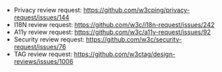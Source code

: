 - Privacy review request: https://github.com/w3cping/privacy-request/issues/144
- I18N review request: https://github.com/w3c/i18n-request/issues/242
- A11y review request: https://github.com/w3c/a11y-request/issues/92
- Security review request: https://github.com/w3c/security-request/issues/76
- TAG review request: https://github.com/w3ctag/design-reviews/issues/1006
